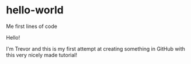 # hello-world
Me first lines of code

Hello!

I'm Trevor and this is my first attempt at creating something in GitHub with this very nicely made tutorial!
